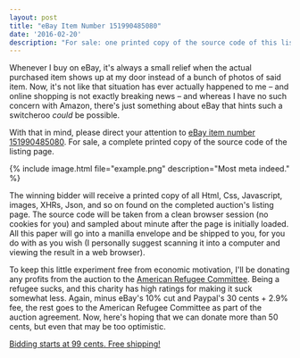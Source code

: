 ```yaml
---
layout: post
title: "eBay Item Number 151990485080"
date: '2016-02-20'
description: "For sale: one printed copy of the source code of this listing's page."
---
```


Whenever I buy on eBay, it's always a small relief when the actual purchased item shows up at my door instead of a bunch of photos of said item. Now, it's not like that situation has ever actually happened to me – and online shopping is not exactly breaking news – and whereas I have no such concern with Amazon, there's just something about eBay that hints such a switcheroo *could* be possible.

With that in mind, please direct your attention to [eBay item number 151990485080][listing]. For sale, a complete printed copy of the source code of the listing page.

{% include image.html file="example.png" description="Most meta indeed." %} 

The winning bidder will receive a printed copy of all Html, Css, Javascript, images, XHRs, Json, and so on found on the completed auction's listing page. The source code will be taken from a clean browser session (no cookies for you) and sampled about minute after the page is initially loaded. All this paper will go into a manilla envelope and be shipped to you, for you do with as you wish (I personally suggest scanning it into a computer and viewing the result in a web browser).

To keep this little experiment free from economic motivation, I'll be donating any profits from the auction to the [American Refugee Committee][arc]. Being a refugee sucks, and this charity has high ratings for making it suck somewhat less. Again, minus eBay's 10% cut and Paypal's 30 cents + 2.9% fee, the rest goes to the American Refugee Committee as part of the auction agreement. Now, here's hoping that we can donate more than 50 cents, but even that may be too optimistic.

[Bidding starts at 99 cents. Free shipping!][listing]



[arc]: http://www.arcrelief.org/
[listing]: http://www.ebay.com/itm/-/151990485080



